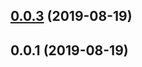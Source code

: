 ## [0.0.3](https://github.com/sunweibin/Dobby/compare/0.0.1...0.0.3) (2019-08-19)



## 0.0.1 (2019-08-19)




